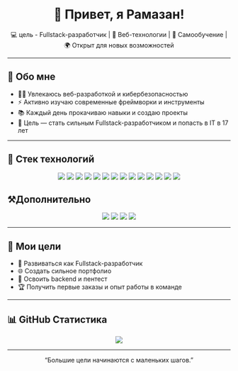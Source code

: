 <!-- Приветствие -->
<h1 align="center">👋 Привет, я Рамазан!</h1>

<p align="center">
  💻 цель - Fullstack-разработчик | 🚀 Веб-технологии | 🧠 Самообучение | 🌍 Открыт для новых возможностей
</p>

---

## 🧠 Обо мне
- 🧑‍💻 Увлекаюсь веб-разработкой и кибербезопасностью  
- ⚡ Активно изучаю современные фреймворки и инструменты  
- 📚 Каждый день прокачиваю навыки и создаю проекты  
- 🎯 Цель — стать сильным Fullstack-разработчиком и попасть в IT в 17 лет

---

## 🧰 Стек технологий

<p align="center">
  <img src="https://img.shields.io/badge/-HTML5-E34F26?style=for-the-badge&logo=html5&logoColor=fff"/>
  <img src="https://img.shields.io/badge/-CSS3-1572B6?style=for-the-badge&logo=css3&logoColor=fff"/>
  <img src="https://img.shields.io/badge/-SCSS-CC6699?style=for-the-badge&logo=sass&logoColor=fff"/>
  <img src="https://img.shields.io/badge/-JavaScript-F7DF1E?style=for-the-badge&logo=javascript&logoColor=000"/>
  <img src="https://img.shields.io/badge/-TypeScript-3178C6?style=for-the-badge&logo=typescript&logoColor=fff"/>
  <img src="https://img.shields.io/badge/-React-61DAFB?style=for-the-badge&logo=react&logoColor=000"/>
  <img src="https://img.shields.io/badge/-React%20Router-CA4245?style=for-the-badge&logo=react-router&logoColor=fff"/>
  <img src="https://img.shields.io/badge/-React%20Hook%20Form-EC5990?style=for-the-badge&logo=reacthookform&logoColor=fff"/>
  <img src="https://img.shields.io/badge/-Python-3776AB?style=for-the-badge&logo=python&logoColor=fff"/>
  <img src="https://img.shields.io/badge/-Git-F05032?style=for-the-badge&logo=git&logoColor=fff"/>
  <img src="https://img.shields.io/badge/-GitHub-181717?style=for-the-badge&logo=github&logoColor=fff"/>
  <img src="https://img.shields.io/badge/-Vite-646CFF?style=for-the-badge&logo=vite&logoColor=fff"/>
  <img src="https://img.shields.io/badge/-axios-5A29E4?style=for-the-badge&logo=axios&logoColor=fff"/>
  <img src="https://img.shields.io/badge/-mobx-FF9955?style=for-the-badge&logo=mobx&logoColor=fff"/>
</p>

## ⚒️Дополнительно
<p align='center'>
  <img src="https://img.shields.io/badge/-Kali%20Linux-557C94?style=for-the-badge&logo=kalilinux&logoColor=fff"/>
  <img src="https://img.shields.io/badge/-Figma-F24E1E?style=for-the-badge&logo=figma&logoColor=fff"/>
  <img src="https://img.shields.io/badge/-Google%20Cloud-4285F4?style=for-the-badge&logo=googlecloud&logoColor=fff"/>
  <img src="https://img.shields.io/badge/-Vercel-000000?style=for-the-badge&logo=vercel&logoColor=fff"/>
</p>

---

## 🚀 Мои цели
- 📌 Развиваться как Fullstack-разработчик  
- 🌐 Создать сильное портфолио  
- 🧠 Освоить backend и пентест
- 🏆 Получить первые заказы и опыт работы в команде

---

## 📊 GitHub Статистика

<p align="center">
  <img src="https://streak-stats.demolab.com?user=Yuoo15&theme=tokyonight&hide_border=true" height="auto" />
</p>

---

<p align="center">“Большие цели начинаются с маленьких шагов.”</p>
